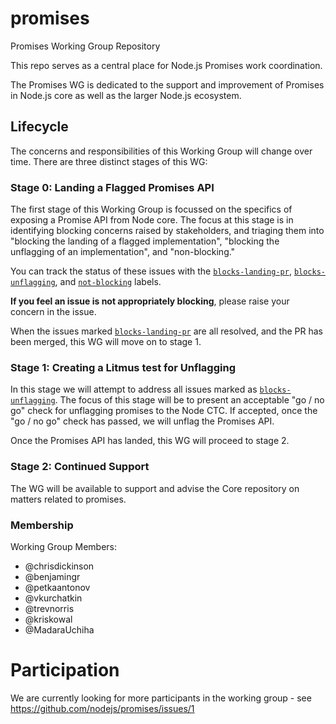 # promises

Promises Working Group Repository

This repo serves as a central place for Node.js Promises work coordination.

The Promises WG is dedicated to the support and improvement of Promises in Node.js
core as well as the larger Node.js ecosystem.

## Lifecycle

The concerns and responsibilities of this Working Group will change over time. There
are three distinct stages of this WG:

### Stage 0: Landing a Flagged Promises API

The first stage of this Working Group is focussed on the specifics of exposing a Promise
API from Node core. The focus at this stage is in identifying blocking concerns raised
by stakeholders, and triaging them into "blocking the landing of a flagged implementation",
"blocking the unflagging of an implementation", and "non-blocking."

You can track the status of these issues with the
[`blocks-landing-pr`][issues-blocked-landing],
[`blocks-unflagging`][issues-blocked-unflagging], and
[`not-blocking`][issues-non-blocking] labels.

**If you feel an issue is not appropriately blocking**, please raise your concern in the
issue.

When the issues marked [`blocks-landing-pr`][issues-blocked-landing] are all
resolved, and the PR has been merged, this WG will move on to stage 1.

### Stage 1: Creating a Litmus test for Unflagging

In this stage we will attempt to address all issues marked as
[`blocks-unflagging`][issues-blocked-unflagging]. The focus of this stage will be
to present an acceptable "go / no go" check for unflagging promises to the Node CTC.
If accepted, once the "go / no go" check has passed, we will unflag the Promises API.

Once the Promises API has landed, this WG will proceed to stage 2.

### Stage 2: Continued Support

The WG will be available to support and advise the Core repository on matters
related to promises.

### Membership

Working Group Members:
 - @chrisdickinson
 - @benjamingr
 - @petkaantonov
 - @vkurchatkin
 - @trevnorris
 - @kriskowal
 - @MadaraUchiha
 
# Participation

We are currently looking for more participants in the working group - see https://github.com/nodejs/promises/issues/1

[issues-blocked-landing]: https://github.com/nodejs/promises/issues?q=is%3Aopen+is%3Aissue+label%3Ablocks-landing-pr
[issues-blocked-unflagging]: https://github.com/nodejs/promises/issues?q=is%3Aopen+is%3Aissue+label%3Ablocks-unflagging
[issues-non-blocking]: https://github.com/nodejs/promises/issues?utf8=%E2%9C%93&q=is%3Aopen+is%3Aissue+label%3Anot-blocking
